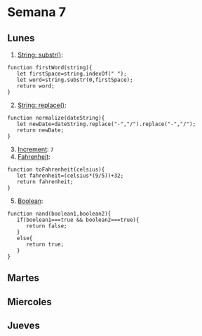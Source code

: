# Semana 7
## Lunes
1. [String: substr()](https://www.jshero.net/en/koans/stringsubstr.html): 
```
function firstWord(string){
   let firstSpace=string.indexOf(" ");
   let word=string.substr(0,firstSpace);
   return word;
}
```
2. [String: replace()](https://www.jshero.net/en/koans/replace.html): 
```
function normalize(dateString){
   let newDate=dateString.replace("-","/").replace("-","/");
   return newDate;
}
```
3. [Increment](https://www.jshero.net/en/koans/increment.html): ```7```
4. [Fahrenheit](https://www.jshero.net/en/koans/fahrenheit.html): 
```
function toFahrenheit(celsius){
   let fahrenheit=(celsius*(9/5))+32;
   return fahrenheit;
}
```
5. [Boolean](https://www.jshero.net/en/koans/bool.html): 
```
function nand(boolean1,boolean2){
   if(boolean1===true && boolean2===true){
      return false;
   }
   else{
      return true;
   }
}
```

## Martes

## Miercoles

## Jueves
